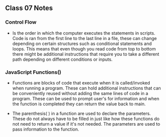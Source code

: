 ## Class 07 Notes

### Control Flow

- Is the order in which the computer executes the statements in scripts.  Code is ran from the first line to the last line in a file, these can change depending on certain structures such as conditional statements and loops.  This means that even though you read code from top to bottom there might be additional instructions that require you to take a different path depending on different conditions or inputs.

### JavaScript Functions()

- Functions are blocks of code that execute when it is called/invoked when running a program.  These can hold additional instructions that can be conveniently reused without adding the same lines of code in a program. These can be used to prompt user's for information and when the function is completed they can return the value back to main.

- The parenthesis( ) in a function are used to declare the parameters.  These do not always have to be filled in just like how these functions do not need to return a value if it's not needed.  The parameters are used to pass information to the function.